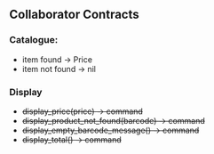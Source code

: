 ## Collaborator Contracts

### Catalogue:
- item found -> Price
- item not found -> nil

### Display
- ~~display_price(price) -> command~~
- ~~display_product_not_found(barcode) -> command~~
- ~~display_empty_barcode_message() -> command~~
- ~~display_total() -> command~~